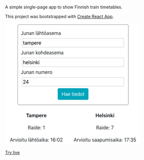 A simple single-page app to show Finnish train timetables.

This project was bootstrapped with [Create React App](https://github.com/facebook/create-react-app).

<img src="./trainshot.png"></img>


[Try live](https://train-timetables.herokuapp.com/)

